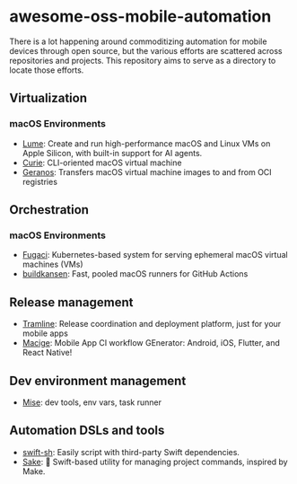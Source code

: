 # awesome-oss-mobile-automation

There is a lot happening around commoditizing automation for mobile devices through open source, but the various efforts are scattered across repositories and projects. This repository aims to serve as a directory to locate those efforts.

## Virtualization

### macOS Environments

- [Lume](https://github.com/trycua/lume): Create and run high-performance macOS and Linux VMs on Apple Silicon, with built-in support for AI agents. 
- [Curie](https://github.com/macvmio/curie): CLI-oriented macOS virtual machine 
- [Geranos](https://github.com/macvmio/geranos): Transfers macOS virtual machine images to and from OCI registries
  
## Orchestration

### macOS Environments

- [Fugaci](https://github.com/macvmio/fugaci): Kubernetes-based system for serving ephemeral macOS virtual machines (VMs)
- [buildkansen](https://github.com/tramlinehq/buildkansen): Fast, pooled macOS runners for GitHub Actions 

## Release management

- [Tramline](https://github.com/tramlinehq/tramline): Release coordination and deployment platform, just for your mobile apps
- [Macige](https://github.com/tramlinehq/macige): Mobile App CI workflow GEnerator: Android, iOS, Flutter, and React Native! 

## Dev environment management
- [Mise](https://github.com/jdx/mise): dev tools, env vars, task runner

## Automation DSLs and tools

- [swift-sh](https://github.com/mxcl/swift-sh): Easily script with third-party Swift dependencies.
- [Sake](https://github.com/kattouf/Sake): 🍶 Swift-based utility for managing project commands, inspired by Make. 
